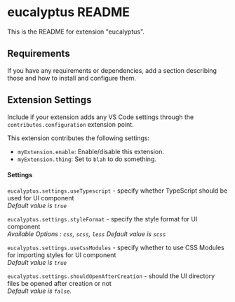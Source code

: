 # eucalyptus README

This is the README for extension "eucalyptus".

## Requirements

If you have any requirements or dependencies, add a section describing those and how to install and configure them.

## Extension Settings

Include if your extension adds any VS Code settings through the `contributes.configuration` extension point.

This extension contributes the following settings:

* `myExtension.enable`: Enable/disable this extension.
* `myExtension.thing`: Set to `blah` to do something.

#### Settings
`eucalyptus.settings.useTypescript` - specify whether TypeScript should be used for UI component  
_Default value is `true`_

`eucalyptus.settings.styleFormat` - specify the style format for UI component  
_Available Options : `css`, `scss`, `less`_
_Default value is `scss`_
        
`eucalyptus.settings.useCssModules` - specify whether to use CSS Modules for importing styles for UI component  
_Default value is `true`_
        
`eucalyptus.settings.shouldOpenAfterCreation` - should the UI directory files be opened after creation or not  
_Default value is `false`._

